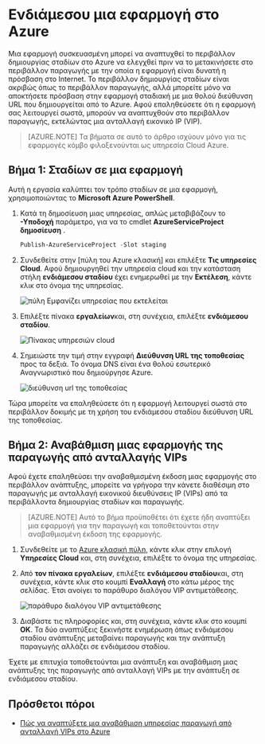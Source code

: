 <properties 
    pageTitle="Μια ανάπτυξη υπηρεσία cloud (Node.js) του σταδίου | Microsoft Azure" 
    description="Μάθετε πώς μπορείτε να αναπτύξετε Azure την εφαρμογή σας σε ένα περιβάλλον δημιουργίας σταδίων και, στη συνέχεια, ανάπτυξη σε ένα περιβάλλον παραγωγής χρησιμοποιώντας αντιμετάθεσης εικονικό IP (VIP)." 
    services="cloud-services" 
    documentationCenter="nodejs" 
    authors="rmcmurray" 
    manager="wpickett" 
    editor=""/>

<tags 
    ms.service="cloud-services" 
    ms.workload="tbd" 
    ms.tgt_pltfrm="na" 
    ms.devlang="nodejs" 
    ms.topic="article" 
    ms.date="08/11/2016" 
    ms.author="robmcm"/>



# <a name="staging-an-application-in-azure"></a>Ενδιάμεσου μια εφαρμογή στο Azure

Μια εφαρμογή συσκευασμένη μπορεί να αναπτυχθεί το περιβάλλον δημιουργίας σταδίων στο Azure να ελεγχθεί πριν να το μετακινήσετε στο περιβάλλον παραγωγής με την οποία η εφαρμογή είναι δυνατή η πρόσβαση στο Internet. Το περιβάλλον δημιουργίας σταδίων είναι ακριβώς όπως το περιβάλλον παραγωγής, αλλά μπορείτε μόνο να αποκτήσετε πρόσβαση στην εφαρμογή σταδιακή με μια θολού διεύθυνση URL που δημιουργείται από το Azure. Αφού επαληθεύσετε ότι η εφαρμογή σας λειτουργεί σωστά, μπορούν να αναπτυχθούν στο περιβάλλον παραγωγής, εκτελώντας μια ανταλλαγή εικονικό IP (VIP).

> [AZURE.NOTE] Τα βήματα σε αυτό το άρθρο ισχύουν μόνο για τις εφαρμογές κόμβο φιλοξενούνται ως υπηρεσία Cloud Azure.

## <a name="step-1-stage-an-application"></a>Βήμα 1: Σταδίων σε μια εφαρμογή

Αυτή η εργασία καλύπτει τον τρόπο σταδίων σε μια εφαρμογή, χρησιμοποιώντας το **Microsoft Azure PowerShell**.

1.  Κατά τη δημοσίευση μιας υπηρεσίας, απλώς μεταβιβάζουν το **-Υποδοχή** παράμετρο, για να το cmdlet **AzureServiceProject δημοσίευση** .

    ```powershell
    Publish-AzureServiceProject -Slot staging
    ```

2.  Συνδεθείτε στην [πύλη του Azure κλασική] και επιλέξτε **Τις υπηρεσίες Cloud**. Αφού δημιουργηθεί την υπηρεσία cloud και την κατάσταση στήλη **ενδιάμεσου σταδίου** έχει ενημερωθεί με την **Εκτέλεση**, κάντε κλικ στο όνομα της υπηρεσίας.

    ![πύλη Εμφανίζει υπηρεσίας που εκτελείται][cloud-service]

3.  Επιλέξτε πίνακα **εργαλείων**και, στη συνέχεια, επιλέξτε **ενδιάμεσου σταδίου**.

    ![Πίνακας υπηρεσιών cloud][cloud-service-dashboard]

4. Σημειώστε την τιμή στην εγγραφή **Διεύθυνση URL της τοποθεσίας** προς τα δεξιά. Το όνομα DNS είναι ένα θολού εσωτερικό Αναγνωριστικό που δημιούργησε Azure.

    ![διεύθυνση url της τοποθεσίας][cloud-service-staging-url]

Τώρα μπορείτε να επαληθεύσετε ότι η εφαρμογή λειτουργεί σωστά στο περιβάλλον δοκιμής με τη χρήση του ενδιάμεσου σταδίου διεύθυνση URL της τοποθεσίας.

## <a name="step-2-upgrade-an-application-in-production-by-swapping-vips"></a>Βήμα 2: Αναβάθμιση μιας εφαρμογής της παραγωγής από ανταλλαγής VIPs

Αφού έχετε επαληθεύσει την αναβαθμισμένη έκδοση μιας εφαρμογής στο περιβάλλον ανάπτυξης, μπορείτε να γρήγορα την κάνετε διαθέσιμη στο παραγωγής με ανταλλαγή εικονικού διευθύνσεις IP (VIPs) από τα περιβάλλοντα δημιουργίας σταδίων και παραγωγής.

> [AZURE.NOTE] Αυτό το βήμα προϋποθέτει ότι έχετε ήδη αναπτύξει μια εφαρμογή για την παραγωγή και τοποθετούνται στην αναβαθμισμένη έκδοση της εφαρμογής.

1.  Συνδεθείτε με το [Azure κλασική πύλη], κάντε κλικ στην επιλογή **Υπηρεσίες Cloud** και, στη συνέχεια, επιλέξτε το όνομα της υπηρεσίας.

2.  Από **τον πίνακα εργαλείων**, επιλέξτε **ενδιάμεσου σταδίου**και, στη συνέχεια, κάντε κλικ στο κουμπί **Εναλλαγή** στο κάτω μέρος της σελίδας. Έτσι ανοίγει το παράθυρο διαλόγου VIP αντιμετάθεσης.

    ![παράθυρο διαλόγου VIP αντιμετάθεσης][vip-swap-dialog]

3.  Διαβάστε τις πληροφορίες και, στη συνέχεια, κάντε κλικ στο κουμπί **OK**. Τα δύο αναπτύξεις ξεκινήστε ενημέρωση όπως ενδιάμεσου σταδίου ανάπτυξης μεταβαίνει παραγωγής και την ανάπτυξη παραγωγής αλλάζει σε ενδιάμεσου σταδίου.

Έχετε με επιτυχία τοποθετούνται μια ανάπτυξη και αναβάθμιση μιας ανάπτυξης της παραγωγής από ανταλλαγή VIPs με την ανάπτυξη σε ενδιάμεσου σταδίου.

## <a name="additional-resources"></a>Πρόσθετοι πόροι

- [Πώς να αναπτύξετε μια αναβάθμιση υπηρεσίας παραγωγή από ανταλλαγή VIPs στο Azure]

[Azure κλασική πύλη]: http://manage.windowsazure.com
[cloud-service]: ./media/cloud-services-nodejs-stage-application/staging-cloud-service-running.png
[cloud-service-dashboard]: ./media/cloud-services-nodejs-stage-application/cloud-service-dashboard-staging.png
[cloud-service-staging-url]: ./media/cloud-services-nodejs-stage-application/cloud-service-staging-url.png
[vip-swap-dialog]: ./media/cloud-services-nodejs-stage-application/vip-swap-dialog.png
[Πώς να αναπτύξετε μια αναβάθμιση υπηρεσίας παραγωγή από ανταλλαγή VIPs στο Azure]: cloud-services-how-to-manage.md#how-to-swap-deployments-to-promote-a-staged-deployment-to-production

